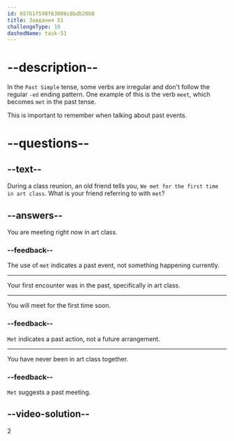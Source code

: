 ```yaml
---
id: 657b1f598f63008c8bdb20b8
title: Завдання 51
challengeType: 19
dashedName: task-51
---
```


# --description--

In the `Past Simple` tense, some verbs are irregular and don't follow the regular `-ed` ending pattern. One example of this is the verb `meet`, which becomes `met` in the past tense.

This is important to remember when talking about past events.

# --questions--

## --text--

During a class reunion, an old friend tells you, `We met for the first time in art class`. What is your friend referring to with `met`?

## --answers--

You are meeting right now in art class.

### --feedback--

The use of `met` indicates a past event, not something happening currently.

---

Your first encounter was in the past, specifically in art class.

---

You will meet for the first time soon.

### --feedback--

`Met` indicates a past action, not a future arrangement.

---

You have never been in art class together.

### --feedback--

`Met` suggests a past meeting.

## --video-solution--

2
